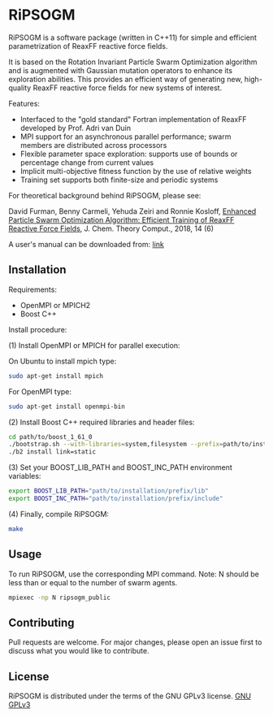 # RiPSOGM

RiPSOGM is a software package (written in C++11) for simple and efficient parametrization of ReaxFF reactive force fields.

It is based on the Rotation Invariant Particle Swarm Optimization algorithm and is augmented with Gaussian mutation operators to enhance its exploration abilities.
This provides an efficient way of generating new, high-quality ReaxFF reactive force fields for new systems of interest.

Features:

* Interfaced to the "gold standard" Fortran implementation of ReaxFF developed by Prof. Adri van Duin
* MPI support for an asynchronous parallel performance; swarm members are distributed across processors
* Flexible parameter space exploration: supports use of bounds or percentage change from current values
* Implicit multi-objective fitness function by the use of relative weights
* Training set supports both finite-size and periodic systems


For theoretical background behind RiPSOGM, please see:

David Furman, Benny Carmeli, Yehuda Zeiri and Ronnie Kosloff,
[Enhanced Particle Swarm Optimization Algorithm: Efficient Training of ReaxFF Reactive Force Fields](https://pubs.acs.org/doi/10.1021/acs.jctc.7b01272),
J. Chem. Theory Comput., 2018, 14 (6)

A user's manual can be downloaded from: [link](http://insertlink)


## Installation
Requirements:

* OpenMPI or MPICH2
* Boost C++

Install procedure:

(1) Install OpenMPI or MPICH for parallel execution:

On Ubuntu to install mpich type:
```bash
sudo apt-get install mpich
```

For OpenMPI type:
```bash
sudo apt-get install openmpi-bin
```

(2) Install Boost C++ required libraries and header files:
```bash
cd path/to/boost_1_61_0
./bootstrap.sh --with-libraries=system,filesystem --prefix=path/to/installation/prefix
./b2 install link=static
```

(3) Set your BOOST_LIB_PATH and BOOST_INC_PATH environment variables:
```bash
export BOOST_LIB_PATH="path/to/installation/prefix/lib" 
export BOOST_INC_PATH="path/to/installation/prefix/include"
```

(4) Finally, compile RiPSOGM:
```bash
make 
```


## Usage
To run RiPSOGM, use the corresponding MPI command. Note: N should be less than or equal to the number of swarm agents.
```bash
mpiexec -np N ripsogm_public
```

## Contributing
Pull requests are welcome. For major changes, please open an issue first to discuss what you would like to contribute.

## License
RiPSOGM is distributed under the terms of the GNU GPLv3 license.
[GNU GPLv3](https://choosealicense.com/licenses/gpl-3.0/)

